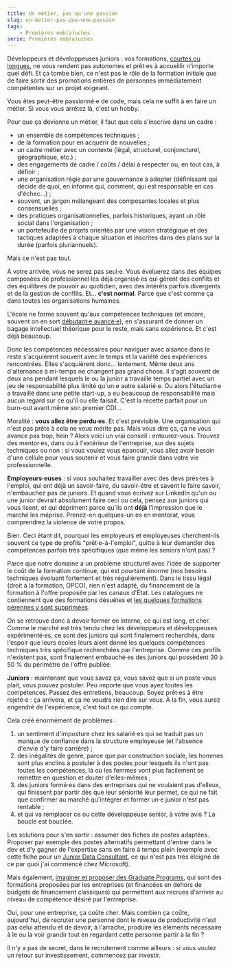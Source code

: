```yaml
---
title: Un métier, pas qu'une passion
slug: un-metier-pas-que-une-passion
tags:
    - Premières emb(a)uches
serie: Premières emb(a)uches
---
```


Développeurs et développeuses juniors : vos formations, [courtes ou longues](/notes/2021-01-les-formations-courtes/), ne vous rendent pas autonomes et prêt·es à accueillir n'importe quel défi. Et ça tombe bien, ce n'est pas le rôle de la formation initiale que de faire sortir des promotions entières de personnes immédiatement compétentes sur un projet exigeant.

Vous êtes peut-être passionné·e de code, mais cela ne suffit à en faire un métier. Si vous vous arrêtez là, c'est un hobby.

Pour que ça devienne un métier, il faut que cela s'inscrive dans un cadre :

- un ensemble de compétences techniques ;
- de la formation pour en acquérir de nouvelles ;
- un cadre métier avec un contexte (légal, structurel, conjoncturel, géographique, etc.) ;
- des engagements de cadre / coûts / délai à respecter ou, en tout cas, à définir ;
- une organisation régie par une gouvernance à adopter (définissant qui décide de quoi, en informe qui, comment, qui est responsable en cas d'échec…) ;
- souvent, un jargon mélangeant des composantes locales et plus consensuelles ;
- des pratiques organisationnelles, parfois historiques, ayant un rôle social dans l'organisation ;
- un portefeuille de projets orientés par une vision stratégique et des tactiques adaptées à chaque situation et inscrites dans des plans sur la durée (parfois pluriannuels).

Mais ce n'est pas tout.

À votre arrivée, vous ne serez pas seul·e. Vous évoluerez dans des équipes composées de professionnel·les déjà organisé·es qui gèrent des conflits et des équilibres de pouvoir au quotidien, avec des intérêts parfois divergents et de la gestion de conflits. Et… **c'est normal**. Parce que c'est comme ça dans toutes les organisations humaines.

L'école ne forme souvent qu'aux compétences techniques (et encore, souvent on en sort [débutant·e avancé·e](https://boris.schapira.dev/notes/2015-09-expert-ou-pas/)), en s'assurant de donner un bagage intellectuel théorique pour le reste, mais sans expérience. Et c'est déjà beaucoup.

Donc les compétences nécessaires pour naviguer avec aisance dans le reste s'acquièrent souvent avec le temps et la variété des expériences rencontrées. Elles s'acquièrent donc… lentement. Même deux ans d'alternance à mi-temps ne changent pas grand chose. Il s'agit souvent de deux ans pendant lesquels le ou la junior a travaillé temps partiel avec un jeu de responsabilité plus limité qu'un·e autre salarié·e. Ou alors l'étudiant·e a travaillé dans une petite start-up, a eu beaucoup de responsabilité mais aucun regard sur ce qu'il ou elle faisait. C'est la recette parfait pour un burn-out avant même son premier CDI…

Moralité : **vous allez être perdu·es**. Et c'est prévisible. Une organisation qui n'est pas prête à cela ne vous mérite pas. Mais vous dire ça, ça ne vous avance pas trop, hein ? Alors voici un vrai conseil : entourez-vous. Trouvez des mentor·es, dans ou à l'extérieur de l'entreprise, sur des sujets techniques ou non : si vous voulez vous épanouir, vous allez avoir besoin d'une cellule pour vous soutenir et vous faire grandir dans votre vie professionnelle.

<p class="emphasis"><strong>Employeurs·euses</strong> : si vous souhaitez travailler avec des devs près·tes à l'emploi, qui ont déjà un savoir-faire, du savoir-être et savent le faire savoir, n'embauchez pas de juniors. Et quand vous écrivez sur LinkedIn qu'un ou une junior devrait absolument faire ceci ou cela, pensez aux juniors qui vous lisent, et qui dépriment parce qu'ils ont <strong>déjà</strong> l'impression que le marché les méprise. Prenez-en quelques-un·es en mentorat, vous comprendrez la violence de votre propos.</p>

Bien. Ceci étant dit, pourquoi les employeurs et employeuses cherchent-ils souvent ce type de profils "prêt·e-à-l'emploi", quitte à leur demander des compétences parfois très spécifiques (que même les seniors n'ont pas) ?

Parce que notre domaine a un problème structurel avec l'idée de supporter le coût de la formation continue, qui est pourtant énorme (nos besoins techniques évoluant fortement et très régulièrement). Dans le tissu légal (droit à la formation, OPCO), rien n'est adapté, du financement de la formation à l'offre proposée par les canaux d'État. Les catalogues ne contiennent que des formations désuètes et [les quelques formations pérennes y sont supprimées](https://www.opquast.com/france-competences-et-cpf-suite-et-fin/).

On se retrouve donc à devoir former en interne, ce qui est long, et cher. Comme le marché est très tendu chez les développeurs et développeuses expérimenté·es, ce sont des juniors qui sont finalement recherchés, dans l'espoir que leurs écoles leurs aient donné les quelques compétences techniques très spécifique recherchées par l'entreprise. Comme ces profils n'existent pas, sont finalement embauché·es des juniors qui possèdent 30 à 50 % du périmètre de l'offre publiée.

<p class="emphasis"><strong>Juniors</strong> : maintenant que vous savez ça, vous savez que si un poste vous plait, vous pouvez postuler. Peu importe que vous ayez toutes les compétences. Passez des entretiens, beaucoup. Soyez prêt·es à être rejeté·e : ça arrivera, et ça ne voudra rien dire sur vous. À la fin, vous aurez engendré de l'expérience, c'est tout ce qui compte.</p>

Cela créé énormément de problèmes :

1. un sentiment d'imposture chez les salarié·es qui se traduit pas un manque de confiance dans la structure employeuse (et l'absence d'envie d'y faire carrière) ;
2. des inégalités de genre, parce que par construction sociale, les hommes sont plus enclins à postuler à des postes pour lesquels ils n'ont pas toutes les compétences, là où les femmes vont plus facilement se remettre en question et douter d'elles-mêmes ;
3. des juniors formé·es dans des entreprises qui ne voulaient pas d'elleux, qui finissent par partir dès que leur séniorité leur permet, ce qui ne fait que confirmer au marché qu'intégrer et former un·e junior n'est pas rentable ;
4. et qui va remplacer ce ou cette développeuse senior, à votre avis ? La boucle est bouclée.

Les solutions pour s'en sortir : assumer des fiches de postes adaptées. Proposer par exemple des postes alternatifs permettant d'entrer dans le dev et d'y gagner de l'expertise sans en faire à temps plein (exemple avec cette fiche pour un [Junior Data Consultant](https://jobs.lever.co/contentsquare/8e891be2-f21c-44dc-9514-a9551c08d010?lever-via=Jk4USoE9Eg), ce qui n'est pas très éloigné de ce par quoi j'ai commencé chez Microsoft).

Mais également, [imaginer et proposer des <span lang="en">Graduate Programs</span>](https://www.letudiant.fr/etudes/qu-est-ce-qu-un-graduate-program.html), qui sont des formations proposées par les entreprises (et financées en dehors de budgets de financement classiques) qui permettent aux recrues d'arriver au niveau de compétence désiré par l'entreprise.

Oui, pour une entreprise, ça coûte cher. Mais combien ça coûte, aujourd'hui, de recruter une personne dont le niveau de productivité n'est pas celui attendu et de devoir, à l'arrache, produire les éléments nécessaire à le ou la voir grandir tout en regardant cette personne partir à la fin ?

Il n'y a pas de secret, dans le recrutement comme ailleurs : si vous voulez un retour sur investissement, commencez par investir.

